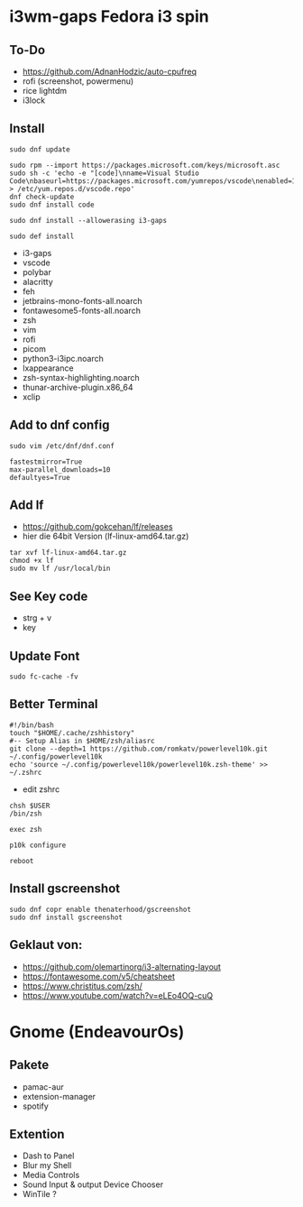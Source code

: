 # i3wm-gaps Fedora i3 spin

## To-Do
* https://github.com/AdnanHodzic/auto-cpufreq
* rofi (screenshot, powermenu)
* rice lightdm
* i3lock

## Install
```
sudo dnf update
```
```
sudo rpm --import https://packages.microsoft.com/keys/microsoft.asc
sudo sh -c 'echo -e "[code]\nname=Visual Studio Code\nbaseurl=https://packages.microsoft.com/yumrepos/vscode\nenabled=1\ngpgcheck=1\ngpgkey=https://packages.microsoft.com/keys/microsoft.asc" > /etc/yum.repos.d/vscode.repo'
dnf check-update
sudo dnf install code
```

```
sudo dnf install --allowerasing i3-gaps
```

```
sudo def install
```

* i3-gaps
* vscode
* polybar
* alacritty
* feh
* jetbrains-mono-fonts-all.noarch
* fontawesome5-fonts-all.noarch
* zsh
* vim
* rofi
* picom
* python3-i3ipc.noarch
* lxappearance
* zsh-syntax-highlighting.noarch
* thunar-archive-plugin.x86_64
* xclip

## Add to dnf config
```
sudo vim /etc/dnf/dnf.conf

fastestmirror=True
max-parallel_downloads=10
defaultyes=True
```

## Add lf
* https://github.com/gokcehan/lf/releases
* hier die 64bit Version (lf-linux-amd64.tar.gz)
```
tar xvf lf-linux-amd64.tar.gz
chmod +x lf
sudo mv lf /usr/local/bin
```

## See Key code
* strg + v
* key

## Update Font
```
sudo fc-cache -fv
```

## Better Terminal
```
#!/bin/bash
touch "$HOME/.cache/zshhistory"
#-- Setup Alias in $HOME/zsh/aliasrc
git clone --depth=1 https://github.com/romkatv/powerlevel10k.git ~/.config/powerlevel10k
echo 'source ~/.config/powerlevel10k/powerlevel10k.zsh-theme' >> ~/.zshrc
```
* edit zshrc
```
chsh $USER
/bin/zsh
```
```
exec zsh
```
```
p10k configure
```
```
reboot
```
## Install gscreenshot
```
sudo dnf copr enable thenaterhood/gscreenshot
sudo dnf install gscreenshot
```

## Geklaut von:
* https://github.com/olemartinorg/i3-alternating-layout
* https://fontawesome.com/v5/cheatsheet
* https://www.christitus.com/zsh/
* https://www.youtube.com/watch?v=eLEo4OQ-cuQ

# Gnome (EndeavourOs)

## Pakete
* pamac-aur
* extension-manager
* spotify

## Extention
* Dash to Panel
* Blur my Shell
* Media Controls
* Sound Input & output Device Chooser
* WinTile ?
